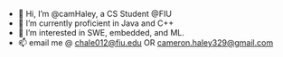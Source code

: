 - 👋 Hi, I’m @camHaley, a CS Student @FIU
- 🌱 I’m currently proficient in Java and C++
- 👀 I’m interested in SWE, embedded, and ML. 
- 📫 email me @ chale012@fiu.edu OR cameron.haley329@gmail.com

<!---
camHaley/camHaley is a ✨ special ✨ repository because its `README.md` (this file) appears on your GitHub profile.
You can click the Preview link to take a look at your changes.
--->
